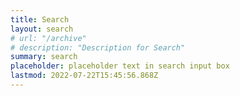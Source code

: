 ```yaml
---
title: Search
layout: search
# url: "/archive"
# description: "Description for Search"
summary: search
placeholder: placeholder text in search input box
lastmod: 2022-07-22T15:45:56.868Z
---
```

